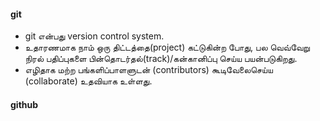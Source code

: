 #### git
* git என்பது version control system.
* உதாரணமாக நாம் ஒரு திட்டத்தை(project) கட்டுகின்ற போது, பல வெவ்வேறு நிரல் பதிப்புகளை பின்தொடர்தல்(track)/கன்கானிப்பு செய்ய பயன்படுகிறது.
* எழிதாக மற்ற பங்களிப்பாளளுடன் (contributors) கூடிவேலைசெய்ய (collaborate) உதவியாக உள்ளது.

#### github
